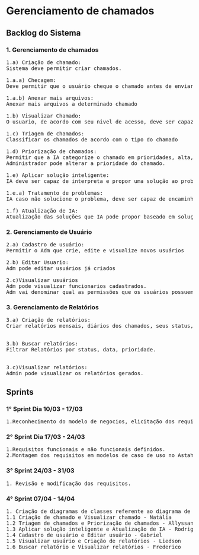 # Gerenciamento de chamados

  
## Backlog do Sistema

### 1. Gerenciamento de chamados

<pre>1.a) Criação de chamado:
Sistema deve permitir criar chamados.<br>
1.a.a) Checagem:
Deve permitir que o usuário cheque o chamado antes de enviar <br>
1.a.b) Anexar mais arquivos:
Anexar mais arquivos a determinado chamado <br>
1.b) Visualizar Chamado:
O usuario, de acordo com seu nivel de acesso, deve ser capaz de visualizar os chamados criados.<br>
1.c) Triagem de chamados:
Classificar os chamados de acordo com o tipo do chamado<br>
1.d) Priorização de chamados:
Permitir que a IA categorize o chamado em prioridades, alta, média e baixa e encaminhar pra determinada área de acordo
Administrador pode alterar a prioridade do chamado.<br>
1.e) Aplicar solução inteligente:
IA deve ser capaz de interpreta e propor uma solução ao problema<br>
1.e.a) Tratamento de problemas:
IA caso não solucione o problema, deve ser capaz de encaminhar para o suporte de TI resolver<br>
1.f) Atualização de IA:
Atualização das soluções que IA pode propor baseado em soluções resolvidas pelo suporte</pre>


### 2. Gerenciamento de Usuário
<pre>2.a) Cadastro de usuário:
Permitir o Adm que crie, edite e visualize novos usuários 

2.b) Editar Usuario:
Adm pode editar usuários já criados<br>
2.c)Visualizar usuários
Adm pode visualizar funcionarios cadastrados.
Adm vai denominar qual as permissões que os usuários possuem</pre>

### 3. Gerenciamento de Relatórios

<pre>3.a) Criação de relatórios:
Criar relatórios mensais, diários dos chamados, seus status, prioridade e data de criação.<br>

3.b) Buscar relatórios:
Filtrar Relatórios por status, data, prioridade.<br>

3.c)Visualizar relatórios:
Admin pode visualizar os relatórios gerados.</pre>
</pre>


## Sprints

### 1° Sprint Dia 10/03 - 17/03
<pre>1.Reconhecimento do modelo de negocios, elicitação dos requisitos.
</pre>
### 2° Sprint Dia 17/03 - 24/03
<pre>1.Requisitos funcionais e não funcionais definidos.
2.Montagem dos requisitos em modelos de caso de uso no Astah.
</pre>
### 3° Sprint 24/03 - 31/03
<pre>
1. Revisão e modificação dos requisitos.
</pre>
### 4° Sprint 07/04 - 14/04
<pre>
1. Criação de diagramas de classes referente ao diagrama de casos de uso.
1.1 Criação de chamado e Visualizar chamado - Natália
1.2 Triagem de chamados e Priorização de chamados - Allyssan
1.3 Aplicar solução inteligente e Atualização de IA - Rodrigo
1.4 Cadastro de usuário e Editar usuário - Gabriel
1.5 Visualizar usuário e Criação de relatórios - Liedson
1.6 Buscar relatório e Visualizar relatórios - Frederico
</pre>

